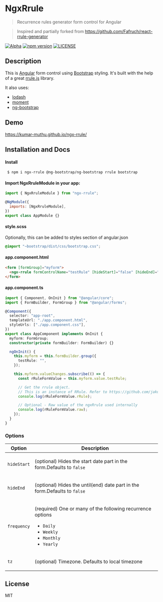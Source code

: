 # NgxRrule

> Recurrence rules generator form control for Angular

> Inspired and partially forked from https://github.com/Fafruch/react-rrule-generator

[![Alpha](https://img.shields.io/badge/status-alpha-yellow.svg)](Alpha)
[![npm version](https://badge.fury.io/js/ngx-rrule.svg)](https://badge.fury.io/js/ngx-rrule)
[![LICENSE](https://img.shields.io/npm/l/express.svg)](LICENSE)

## Description

This is [Angular](https://angular.io/) form control using [Bootstrap](https://github.com/twbs/bootstrap) styling. It's built with the help of a great [rrule.js](https://github.com/jakubroztocil/rrule) library.

It also uses:

- [lodash](https://github.com/lodash/lodash)
- [moment](https://github.com/moment/moment)
- [ng-bootstrap](https://ng-bootstrap.github.io/#/components/datepicker/overview)

## Demo

https://kumar-muthu.github.io/ngx-rrule/

## Installation and Docs

#### Install

```
 $ npm i ngx-rrule @ng-bootstrap/ng-bootstrap rrule bootstrap
```

#### Import NgxRruleModule in your app:

```js
import { NgxRruleModule } from "ngx-rrule";

@NgModule({
  imports: [NgxRruleModule],
})
export class AppModule {}
```

#### style.scss

Optionally, this can be added to styles section of angular.json

```css
@import "~bootstrap/dist/css/bootstrap.css";
```

#### app.component.html

```html
<form [formGroup]="myform">
  <ngx-rrule formControlName="testRule" [hideStart]="false" [hideEnd]="false" tz="America/New_York" [frequency]="['Daily','Monthly','Weekly', 'Yearly']"></ngx-rrule>
</form>
```

#### app.component.ts

```ts
import { Component, OnInit } from "@angular/core";
import { FormBuilder, FormGroup } from "@angular/forms";

@Component({
  selector: "app-root",
  templateUrl: "./app.component.html",
  styleUrls: ["./app.component.css"],
})
export class AppComponent implements OnInit {
  myform: FormGroup;
  constructor(private formBuilder: FormBuilder) {}

  ngOnInit() {
    this.myform = this.formBuilder.group({
      testRule: "",
    });

    this.myform.valueChanges.subscribe(() => {
      const rRuleFormValue = this.myform.value.testRule;

      // Get the rrule object.
      // This is an instance of RRule. Refer to https://github.com/jakubroztocil/rrule on how to use it
      console.log(rRuleFormValue.rRule);

      // Optional - Raw value of the ngxRrule used internally
      console.log(rRuleFormValue.raw);
    });
  }
}
```

### Options

<table>
    <!-- why, markdown... -->
    <thead>
        <tr>
            <th>Option</th>
            <th>Description</th>
        </tr>
        <thead>
        <tbody>
            <tr>
                <td><code>hideStart</code></td>
                <td>
                    <p>(optional) Hides the start date part in the form.Defaults to <code>false</code></p>
                </td>
            </tr>
            <tr>
                <td><code>hideEnd</code></td>
                <td>
                    <p>(optional) Hides the until(end) date part in the form.Defaults to <code>false</code></p>
                </td>
            </tr>
            <tr>
                <td><code>frequency</code></td>
                <td>
                  <p>(required) One or many of the following recurrence options</p>
                  <ul>
                      <li><code>Daily</code></li>
                      <li><code>Weekly</code></li>
                      <li><code>Monthly</code></li>
                      <li><code>Yearly</code></li>
                  </ul>
                </td>
            </tr> 
            <tr>
                <td><code>tz</code></td>
                <td>
                    <p>(optional) Timezone. Defaults to local timezone</p>
                </td>
            </tr>
        </tbody>
</table>

## License

MIT
